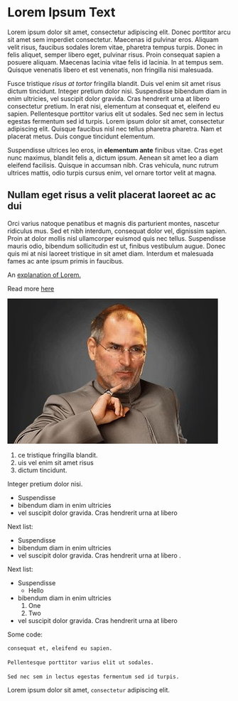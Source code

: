 # Lorem Ipsum Text
Lorem ipsum dolor sit amet, consectetur adipiscing elit. Donec porttitor arcu sit amet sem imperdiet consectetur. Maecenas id pulvinar
eros. Aliquam velit risus, faucibus sodales lorem vitae, pharetra tempus turpis. Donec in felis aliquet, semper libero eget, pulvinar
risus. Proin consequat sapien a posuere aliquam. Maecenas lacinia vitae felis id lacinia. In at tempus sem. Quisque venenatis libero
et est venenatis, non fringilla nisi malesuada.

Fusce tristique _risus at tortor_ fringilla blandit. Duis vel enim sit amet risus dictum tincidunt. Integer pretium dolor nisi. Suspendisse
bibendum diam in enim ultricies, vel suscipit dolor gravida. Cras hendrerit urna at libero consectetur pretium. In erat nisi, elementum
at consequat et, eleifend eu sapien. Pellentesque porttitor varius elit ut sodales. Sed nec sem in lectus egestas fermentum sed id turpis.
Lorem ipsum dolor sit amet, consectetur adipiscing elit. Quisque faucibus nisl nec tellus pharetra pharetra. Nam et placerat metus. 
Duis congue tincidunt elementum.

Suspendisse ultrices leo eros, in **elementum ante** finibus vitae. Cras eget nunc maximus, blandit felis a, dictum ipsum. Aenean sit amet
leo a diam eleifend facilisis. Quisque in accumsan nibh. Cras vehicula, nunc rutrum ultrices mattis, odio turpis cursus enim, vel ornare
tortor velit at magna. 

## Nullam eget risus a velit placerat laoreet ac ac dui ##

Orci varius natoque penatibus et magnis dis parturient montes,
nascetur ridiculus mus. Sed et nibh interdum, consequat dolor vel, dignissim sapien. Proin at dolor mollis nisl ullamcorper euismod quis
nec tellus. Suspendisse mauris odio, bibendum sollicitudin est ut, finibus vestibulum augue. Donec quis mi at nisi laoreet tristique in
sit amet diam. Interdum et malesuada fames ac ante ipsum primis in faucibus. 

An [explanation of Lorem.](https://en.wikipedia.org/wiki/Lorem_ipsum "Lorem")

Read more [here](./index.html)

![Dr Evil](./dr-evil.jpg)

1. ce tristique fringilla blandit.
2. uis vel enim sit amet risus
3. dictum tincidunt. 


Integer pretium dolor nisi. 

* Suspendisse
* bibendum diam in enim ultricies
* vel suscipit dolor gravida. Cras hendrerit urna at libero 

Next list:

* Suspendisse
* bibendum diam in enim ultricies
* vel suscipit dolor gravida. Cras hendrerit urna at libero . 

Next list:

* Suspendisse
   * Hello
* bibendum diam in enim ultricies
   1. One
   1. Two
* vel suscipit dolor gravida. Cras hendrerit urna at libero

Some code:

    consequat et, eleifend eu sapien.

    Pellentesque porttitor varius elit ut sodales.

    Sed nec sem in lectus egestas fermentum sed id turpis.

Lorem ipsum dolor sit amet, `consectetur` adipiscing elit.


